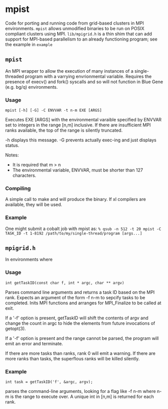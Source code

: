 # mpist

Code for porting and running code from grid-based clusters in MPI environments. `mpist` allows unmodified binaries to be run on POSIX compliant clusters using MPI. `lib/mpigrid.h` is a thin shim that can add support for MPI-based parallelism to an already functioning program; see the example in `example`

## `mpist`
An MPI wrapper to allow the execution of many instances of a single-threaded program with a varrying envrionmental variable. Requires the presence of execv() and fork() syscalls and so will not function in Blue Gene (e.g. bg/q)  environments.

### Usage
`mpist [-h] [-G] -C ENVVAR -t n-m EXE [ARGS]`

Executes EXE [ARGS] with the environmental varaible specified by ENVVAR set to integers in the range [n,m] inclusive. If there are insufficient MPI ranks available, the top of the range is silently truncated.

-h displays this message.
-G prevents actually exec-ing and just displays status.

Notes:
* It is required that m > n
* The environmental variable, ENVVAR, must be shorter than 127 characters.

### Compiling
A simple call to make and will produce the binary. If xl compilers are available, they will be used.

### Example

One might submit a cobalt job with mpist as:
`% qsub -n 512 -t 20 mpist -C TASK_ID -t 1-8192 /path/to/my/single-thread/program [args...]`

## `mpigrid.h`

In environments where 

### Usage
`int getTaskID(const char f, int * argc, char ** argv)`

Parses command line arguments and returns a task ID based on the MPI rank. Expects an argument of the form -f n-m to sepcify tasks to be completed.  Inits MPI functions and arranges for MPI_Finalize to be called at exit.

If a '-f' option is present, getTaskID will shift the contents of argv and change the count in argc to hide the elements from future invocations of getopt(3).

If a '-f' option is present and the range cannot be parsed, the program will emit an error and terminate.

If there are more tasks than ranks, rank 0 will emit a warning. If there are more ranks than tasks, the superflous ranks will be killed silently.

### Example
`int task = getTaskID('f', &argc, argv);`

parses the command-line arguments, looking for a flag like -f n-m where n-m is the range to execute over. A unique int in [n,m] is returned for each rank.